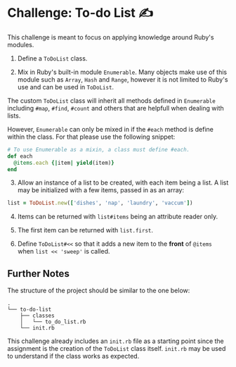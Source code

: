 # Challenge: To-do List ✍️

This challenge is meant to focus on applying knowledge around Ruby's modules.

1. Define a `ToDoList` class.

> 

2. Mix in Ruby's built-in module `Enumerable`. Many objects make use of this module such as `Array`, `Hash` and `Range`, however it is not limited to Ruby's use and can be used in `ToDoList`.

The custom `ToDoList` class will inherit all methods defined in `Enumerable` including `#map`, `#find`, `#count` and others that are helpfull when dealing with lists.

However, `Enumerable` can only be mixed in if the `#each` method is define within the class. For that please use the following snippet:

```ruby
# To use Enumerable as a mixin, a class must define #each.
def each
  @items.each {|item| yield(item)}
end
```

3. Allow an instance of a list to be created, with each item being a list. A list may be initialized with a few items, passed in as an array:

```ruby
list = ToDoList.new(['dishes', 'nap', 'laundry', 'vaccum'])
```

4. Items can be returned with `list#items` being an attribute reader only.

5. The first item can be returned with `list.first`.

6. Define `ToDoList#<<` so that it adds a new item to the **front** of `@items` when `list << 'sweep'` is called.

## Further Notes

The structure of the project should be similar to the one below:

```
.
└── to-do-list
    ├── classes
    │   └── to_do_list.rb
    └── init.rb
```

This challenge already includes an `init.rb` file as a starting point since the assignment is the creation of the `ToDoList` class itself. `init.rb` may be used to understand if the class works as expected.